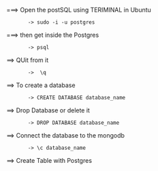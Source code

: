   ===> Open the postSQL using TERIMINAL  in Ubuntu
           
           -> sudo -i -u postgres 
  ===> then get inside the Postgres 
           
           -> psql
  ==> QUit from it 
   
           ->  \q
  ==> To create a database 
      
           -> CREATE DATABASE database_name        

 ==> Drop Database or delete it

           -> DROP DATABASE database_name          
 ==> Connect the database to the mongodb

           -> \c database_name 
           
 ==> Create Table with Postgres          
